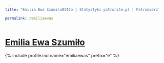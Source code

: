```yaml
---
title: "Emilia Ewa Szumi\u0142o | Statystyki patronite.pl | Patromierz"

permalink: /emiliaewas
---
```


# [Emilia Ewa Szumiło](https://patronite.pl/emiliaewas)

{% include profile.md name="emiliaewas" prefix="e" %}
